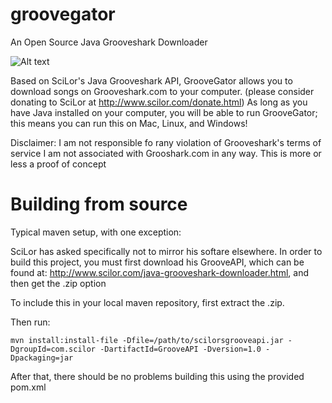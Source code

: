 groovegator
===========

An Open Source Java Grooveshark Downloader

![Alt text](GrooveGator/GrooveGator_final_About.png?raw=true "Optional Title")


Based on SciLor's Java Grooveshark API, GrooveGator allows you to download songs on Grooveshark.com to your computer.
(please consider donating to SciLor at http://www.scilor.com/donate.html)
As long as you have Java installed on your computer, you will be able to run GrooveGator; this means you can run this on Mac, Linux, and Windows!

Disclaimer: 
I am not responsible fo rany violation of Grooveshark's terms of service
I am not associated with Grooshark.com in any way.
This is more or less a proof of concept


Building from source
====================
Typical maven setup, with one exception:

SciLor has asked specifically not to mirror his softare elsewhere.  In order to build this project, you must first download his GrooveAPI,
which can be found at:
http://www.scilor.com/java-grooveshark-downloader.html, and then get the .zip option

To include this in your local maven repository, first extract the .zip.

Then run:
```
mvn install:install-file -Dfile=/path/to/scilorsgrooveapi.jar -DgroupId=com.scilor -DartifactId=GrooveAPI -Dversion=1.0 -Dpackaging=jar
```
After that, there should be no problems building this using the provided pom.xml


